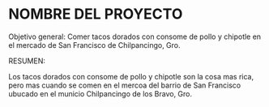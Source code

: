 NOMBRE DEL PROYECTO
============================================

Objetivo general: Comer tacos dorados con consome de pollo y chipotle en el mercado de San Francisco de Chilpancingo, Gro. 

RESUMEN: 

Los tacos dorados con consome de pollo y chipotle son la cosa mas rica, pero mas cuando se comen en el mercoa del barrio de San Francisco ubucado en el municio Chilpancingo de los Bravo, Gro. 
